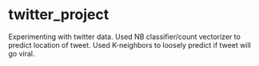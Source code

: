 # twitter_project

Experimenting with twitter data. Used NB classifier/count vectorizer to predict location of tweet. Used K-neighbors to loosely predict if tweet will go viral.
